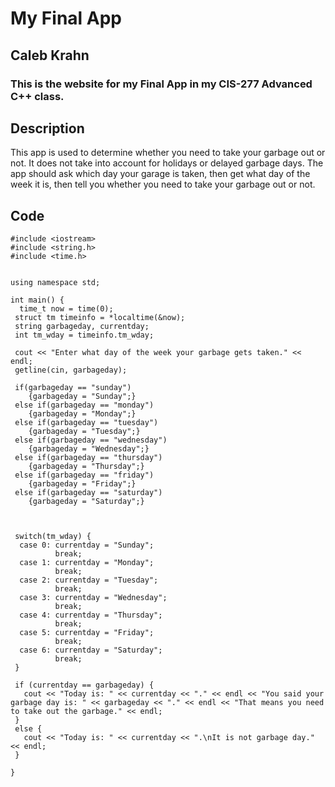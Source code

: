 # My Final App
## Caleb Krahn

### This is the website for my Final App in my CIS-277 Advanced C++ class.

## Description
This app is used to determine whether you need to take your garbage out or not. It does not take into account for holidays or delayed garbage days. The app should ask which day your garage is taken, then get what day of the week it is, then tell you whether you need to take your garbage out or not.
  
## Code
```
#include <iostream>  
#include <string.h>  
#include <time.h>  
  
  
using namespace std;  
  
int main() {  
  time_t now = time(0);  
 struct tm timeinfo = *localtime(&now);  
 string garbageday, currentday;  
 int tm_wday = timeinfo.tm_wday;  
   
 cout << "Enter what day of the week your garbage gets taken." << endl;  
 getline(cin, garbageday);  
   
 if(garbageday == "sunday")  
    {garbageday = "Sunday";}  
 else if(garbageday == "monday")  
    {garbageday = "Monday";}  
 else if(garbageday == "tuesday")  
    {garbageday = "Tuesday";}  
 else if(garbageday == "wednesday")  
    {garbageday = "Wednesday";}  
 else if(garbageday == "thursday")  
    {garbageday = "Thursday";}  
 else if(garbageday == "friday")  
    {garbageday = "Friday";}  
 else if(garbageday == "saturday")  
    {garbageday = "Saturday";}  
  
  
   
 switch(tm_wday) {  
  case 0: currentday = "Sunday";  
          break;  
  case 1: currentday = "Monday";  
          break;  
  case 2: currentday = "Tuesday";  
          break;  
  case 3: currentday = "Wednesday";  
          break;  
  case 4: currentday = "Thursday";  
          break;  
  case 5: currentday = "Friday";  
          break;  
  case 6: currentday = "Saturday";  
          break;  
 }  
   
 if (currentday == garbageday) {  
   cout << "Today is: " << currentday << "." << endl << "You said your garbage day is: " << garbageday << "." << endl << "That means you need to take out the garbage." << endl;  
 }  
 else {  
   cout << "Today is: " << currentday << ".\nIt is not garbage day." << endl;  
 }  
   
}  
```
